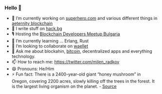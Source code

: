 ### Hello 👋

- 🔭 I’m currently working on [superhero.com](https://github.com/aeternity/superhero-ui) and various different things in [aeternity blockchain](https://github.com/aeternity)
- 📝 I write stuff on [hack.bg](https://hack.bg)
- 🎙 Hosting the [Blockchain Developers Meetup Bulgaria](https://meetup.com/Blockchain-Developers-Meetup-Bulgaria)
- 🌱 I’m currently learning ... Erlang, Rust
- 👯 I’m looking to collaborate on [waellet](https://github.com/waellet/waellet)
- 💬 Ask me about blockahin, [bitcoin](https://bitcoin.org), decentralized apps and everything technology.
- 📫 How to reach me: https://twitter.com/milen_radkov
- 😄 Pronouns: He/Him
- ⚡ Fun fact: There is a 2400-year-old giant “honey mushroom” in Oregon, covering 2200 acres, slowly killing off the trees in the forest. It is the largest living organism on the planet. - [Source](https://abcnews.go.com/Technology/story?id=120049&page=1)
